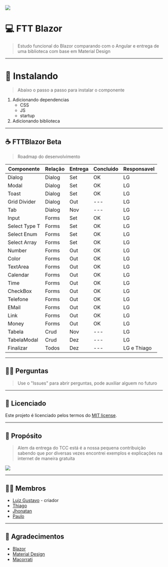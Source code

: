 <img src="https://www.evertop.pl/wp-content/uploads/2021/01/grafiki_blog_blazor-06-1024x323.jpg">

# 💻 **FTT Blazor**
> Estudo funcional do Blazor comparando com o Angular e entrega de uma biblioteca com base em Material Design

---

# 🧩 **Instalando**
> Abaixo o passo a passo para instalar o componente
1. Adicionando dependencias
   - CSS
   - JS
   - startup
2. Adicionando biblioteca
---

## ☕ **FTTBlazor Beta**
> Roadmap do desenvolvimento

| Componente | Relação | Entrega | Concluido | Responsavel |
| --- | --- | --- | --- | --- |
| Dialog | Dialog | Set | OK | LG |
| Modal | Dialog | Set | OK | LG |
| Toast | Dialog | Set | OK | LG |
| Grid Divider | Dialog | Out | --- | LG |
| Tab | Dialog | Nov | --- | LG |
| Input | Forms | Set | OK | LG |
| Select Type T  | Forms | Set | OK | LG |
| Select Enum  | Forms | Set | OK | LG |
| Select Array  | Forms | Set | OK | LG |
| Number | Forms | Out | OK | LG |
| Color | Forms | Out | OK | LG |
| TextArea | Forms | Out | OK | LG |
| Calendar | Forms | Out | OK | LG |
| Time | Forms | Out | OK | LG |
| CheckBox | Forms | Out | OK | LG |
| Telefone | Forms | Out | OK | LG |
| EMail | Forms | Out | OK | LG |
| Link | Forms | Out | OK | LG |
| Money | Forms | Out | OK | LG |
| Tabela | Crud | Nov | --- | LG |
| TabelaModal | Crud | Dez | --- | LG |
| Finalizar | Todos | Dez | --- | LG e Thiago |
 
---
  
## 🙇🏻 **Perguntas**
> Use o "Issues" para abrir perguntas, pode auxiliar alguem no futuro

---

## 📜 **Licenciado**

Este projeto é licenciado pelos termos do [MIT license](https://github.com/luizgustavo77/FTTBlazor/blob/master/LICENSE.md).

---

## 🚀 **Propósito**
> Alem da entrega do TCC está é a nossa pequena contribuição sabendo que por diversas vezes encontrei exemplos e explicações na internet de maneira gratuita

<img src="https://cdn.dribbble.com/users/2401141/screenshots/5487982/developers-gif-showcase.gif">

---

## 🙋🏻 **Membros**

- [Luiz Gustavo](https://github.com/luizgustavo77) - criador
- [Thiago](https://github.com/thiagofernandes101)
- [Jhonatan](https://github.com/JhonatanMatos)
- [Paulo](https://github.com/paulopatrocinio)

---

## 💼 **Agradecimentos**
- [Blazor](https://blazor.net)
- [Material Design](https://material.io/components/)
- [Macorrati](https://www.udemy.com/course/curso-blazor-essencial/)
